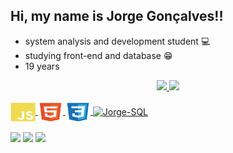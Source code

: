 ## Hi, my name is Jorge Gonçalves!!

- system analysis and development student 💻
- studying front-end and database 😁
- 19 years
<div align="center">
  <a href="https://github.com/AndriwDaniel">
  <img height="180em" src="https://github-readme-stats.vercel.app/api?username=JorgeGoncalves203&show_icons=true&theme=tokyonight&include_all_commits=true&count_private=true"/>
  <img height="180em" src="https://github-readme-stats.vercel.app/api/top-langs/?username=JorgeGoncalves203&layout=compact&langs_count=7&theme=tokyonight"/>
</div>
<div style="display: inline_block"><br>
  <img align="center" alt="Jorge-Js" height="30" width="40" src="https://raw.githubusercontent.com/devicons/devicon/master/icons/javascript/javascript-plain.svg">
  <img align="center" alt="Jorge-HTML" height="30" width="40" src="https://raw.githubusercontent.com/devicons/devicon/master/icons/html5/html5-original.svg">
  <img align="center" alt="Jorge-CSS" height="30" width="40" src="https://raw.githubusercontent.com/devicons/devicon/master/icons/css3/css3-original.svg">
  <img align="center" alt="Jorge-SQL" height="30" width="40" src="https://cdn.jsdelivr.net/gh/devicons/devicon/icons/mysql/mysql-original.svg">
</div>
<br>
<div> 
  <a href="https://instagram.com/j0rge_203" target="_blank"><img src="https://img.shields.io/badge/-Instagram-%23E4405F?style=for-the-badge&logo=instagram&logoColor=white" target="_blank"></a>
  <a href = "mailto:jorge.goncalvess203@gmail.com"><img src="https://img.shields.io/badge/-Gmail-%23333?style=for-the-badge&logo=gmail&logoColor=white" target="_blank"></a>
  <a href="https://www.linkedin.com/in/jorge-goncalves-a4a4b8204" target="_blank"><img src="https://img.shields.io/badge/-LinkedIn-%230077B5?style=for-the-badge&logo=linkedin&logoColor=white" target="_blank"></a> 
</div>
